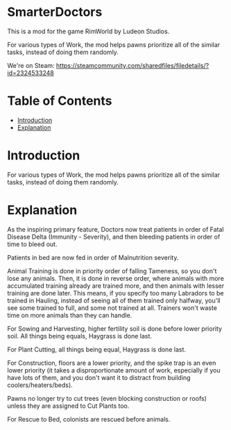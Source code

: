 # SmarterDoctors

This is a mod for the game RimWorld by Ludeon Studios.

For various types of Work, the mod helps pawns prioritize all of the similar tasks, instead of doing them randomly.

We're on Steam: https://steamcommunity.com/sharedfiles/filedetails/?id=2324533248

# Table of Contents

* [Introduction](#introduction)
* [Explanation](#explanation)

# Introduction

For various types of Work, the mod helps pawns prioritize all of the similar tasks, instead of doing them randomly.

# Explanation

As the inspiring primary feature, Doctors now treat patients in order of Fatal Disease Delta (Immunity - Severity), and then bleeding patients in order of time to bleed out.

Patients in bed are now fed in order of Malnutrition severity.

Animal Training is done in priority order of falling Tameness, so you don't lose any animals. Then, it is done in reverse order, where animals with more accumulated training already are trained more, and then animals with lesser training are done later. This means, if you specify too many Labradors to be trained in Hauling, instead of seeing all of them trained only halfway, you'll see some trained to full, and some not trained at all. Trainers won't waste time on more animals than they can handle.

For Sowing and Harvesting, higher fertility soil is done before lower priority soil. All things being equals, Haygrass is done last.

For Plant Cutting, all things being equal, Haygrass is done last.

For Construction, floors are a lower priority, and the spike trap is an even lower priority (it takes a disproportionate amount of work, especially if you have lots of them, and you don't want it to distract from building coolers/heaters/beds).

Pawns no longer try to cut trees (even blocking construction or roofs) unless they are assigned to Cut Plants too.

For Rescue to Bed, colonists are rescued before animals.
